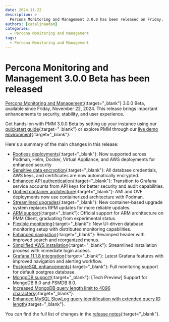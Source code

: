 ```yaml
---
date: 2024-11-22
description: >
  Percona Monitoring and Management 3.0.0 has been released on Friday, November 22, 2024.
authors: [catalinaadam]
categories:
  - Percona Monitoring and Management
tags:
  - Percona Monitoring and Management
---
```


# Percona Monitoring and Management 3.0.0 Beta has been released

<!-- more -->

[Percona Monitoring and Management](https://docs.percona.com/percona-monitoring-and-management/index.html){:target="_blank"} 3.0.0 Beta, available since Friday, November 22, 2024. This release brings important enhancements to security, stability, and user experience. 

Get hands-on with PMM 3.0.0 Beta by setting up your instance using our [quickstart guide](https://pmm-doc-3-0.onrender.com/quickstart.html){:target="_blank"} or explore PMM through our [live demo environment](https://pmmdemo.percona.com){:target="_blank"}.

Here's a summary of the main changes in this release:

- [Rootless deployments](https://docs.percona.com/percona-monitoring-and-management/setting-up/index.html#set-up-pmm-server){:target="_blank"}: Now supported across Podman, Helm, Docker, Virtual Appliance, and AWS deployments for enhanced security
- [Sensitive data encryption](https://pmm-doc-3-0.onrender.com/pmm-admin/security/data_encryption.html){:target="_blank"}: All database credentials, AWS keys, and certificates are now automatically encrypted.
- [Enhanced API authentication](https://pmm-doc-3-0.onrender.com/api/authentication.html){:target="_blank"}: Transition to Grafana service accounts from API keys for better security and audit capabilities.
- [Unified container architecture](https://pmm-doc-3-0.onrender.com/release-notes/3.0.0_Beta.html#containerized-pmm-architecture-for-ami-and-ovf-deployments){:target="_blank"}: AMI and OVF deployments now use containerized architecture with Podman.
- [Streamlined upgrades](https://pmm-doc-3-0.onrender.com/pmm-upgrade/ui_upgrade.html){:target="_blank"}: New container-based upgrade system replaces RPM updates for more reliable updates.
- [ARM support](https://pmm-doc-3-0.onrender.com/release-notes/3.0.0_Beta.html#official-arm-support-for-pmm-client){:target="_blank"}: Official support for ARM architecture on PMM Client, graduating from experimental status.
- [Flexible monitoring](https://pmm-doc-3-0.onrender.com/release-notes/3.0.0_Beta.html#flexible-monitoring-configurations){:target="_blank"}: New UI-driven database monitoring setup with distributed monitoring capabilities.
- [Enhanced navigation](https://pmm-doc-3-0.onrender.com/release-notes/3.0.0_Beta.html#improved-navigation){:target="_blank"}: Revamped header with improved search and reorganized menus.
- [Simplified AWS installation](https://pmm-doc-3-0.onrender.com/install-pmm/install-pmm-server/aws/aws.html){:target="_blank"}: Streamlined installation process with immediate login access.
- [Grafana 11.1.8 integration](https://pmm-doc-3-0.onrender.com/release-notes/3.0.0_Beta.html#improved-ux-with-grafanas-latest-release){:target="_blank"}: Latest Grafana features with improved navigation and alerting workflow.
- [PostgreSQL enhancements](https://pmm-doc-3-0.onrender.com/release-notes/3.0.0_Beta.html#added-monitoring-support-for-default-postgresql-database){:target="_blank"}: Full monitoring support for default postgres database.
- [MongoDB support](https://pmm-doc-3-0.onrender.com/release-notes/3.0.0_Beta.html#tech-preview-support-for-psmdb-and-community-mongodb-80){:target="_blank"}: [Tech Preview] Support for MongoDB 8.0 and PSMDB 8.0.
- [Increased MongoDB query length limit to 4096 characters](https://pmm-doc-3-0.onrender.com/release-notes/3.0.0_Beta.html#increased-query-length-limit-for-mongodb-in-qan){:target="_blank"}.
- [Enhanced MySQL SlowLog query identification with extended query ID length](https://pmm-doc-3-0.onrender.com/release-notes/3.0.0_Beta.html#enhanced-mysql-slowlog-query-identification){:target="_blank"}.

You can find the full list of changes in the [release notes](https://pmm-doc-3-0.onrender.com/release-notes/3.0.0_Beta.html){:target="_blank"}.


